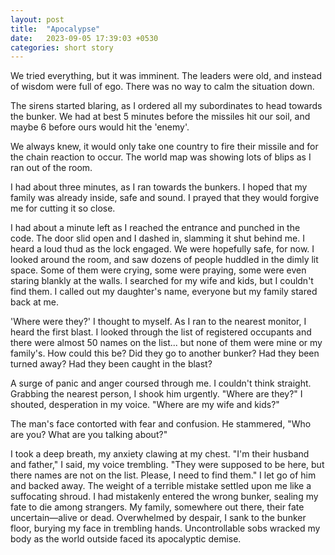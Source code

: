 ```yaml
---
layout: post
title:  "Apocalypse"
date:   2023-09-05 17:39:03 +0530
categories: short story
---
```

We tried everything, but it was imminent. The leaders were old, and instead of wisdom were full of ego. There was no way to calm the situation down.

The sirens started blaring, as I ordered all my subordinates to head towards the bunker. We had at best 5 minutes before the missiles hit our soil, and maybe 6 before ours would hit the 'enemy'.

We always knew, it would only take one country to fire their missile and for the chain reaction to occur. The world map was showing lots of blips as I ran out of the room.

I had about three minutes, as I ran towards the bunkers. I hoped that my family was already inside, safe and sound. I prayed that they would forgive me for cutting it so close.


I had about a minute left as I reached the entrance and punched in the code. The door slid open and I dashed in, slamming it shut behind me. I heard a loud thud as the lock engaged. We were hopefully safe, for now. I looked around the room, and saw dozens of people huddled in the dimly lit space. Some of them were crying, some were praying, some were even staring blankly at the walls. I searched for my wife and kids, but I couldn't find them. I called out my daughter's name, everyone but my family stared back at me.

'Where were they?' I thought to myself. As I ran to the nearest monitor, I heard the first blast. I looked through the list of registered occupants and there were almost 50 names on the list... but none of them were mine or my family's. How could this be? Did they go to another bunker? Had they been turned away? Had they been caught in the blast?

A surge of panic and anger coursed through me. I couldn't think straight. Grabbing the nearest person, I shook him urgently. "Where are they?" I shouted, desperation in my voice. "Where are my wife and kids?"

The man's face contorted with fear and confusion. He stammered, "Who are you? What are you talking about?"

I took a deep breath, my anxiety clawing at my chest. "I'm their husband and father," I said, my voice trembling. "They were supposed to be here, but there names are not on the list. Please, I need to find them." I let go of him and backed away.
The weight of a terrible mistake settled upon me like a suffocating shroud. I had mistakenly entered the wrong bunker, sealing my fate to die among strangers. My family, somewhere out there, their fate uncertain—alive or dead. Overwhelmed by despair, I sank to the bunker floor, burying my face in trembling hands. Uncontrollable sobs wracked my body as the world outside faced its apocalyptic demise.

